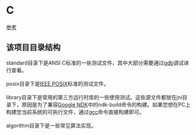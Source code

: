# C
<a href="http://blog.fpliu.com/it/language/C" target="_blank">参考</a>

## 该项目目录结构
standard目录下是ANSI C标准的一些测试文件，其中大部分需要通过<a href="/it/software/GNU/GDB" target="_blank">gdb</a>调试进行查看。<br><br>
posix目录下是<a href="/it/organization/IEEE#POSIX" target="_blank">IEEE POSIX</a>标准的测试文件。<br><br>
library目录下是常用的第三方运行时库的一些使用测试。这些源文件都放在jni目录下，原因是为了兼容<a href="/it/os/Android/ndk" target="_blank">Google NDK</a>中的ndk-build命令的构建。如果您想在PC上构建您当前系统的可执行文件，通过<a href="/it/software/GNU/GCC" target="_blank">gcc</a>命令直接构建即可。<br><br>
algorithm目录下是一些常见算法实现。<br>
